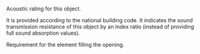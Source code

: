 Acoustic rating for this object.

It is provided according to the national building code. It indicates the sound transmission resistance of this object by an index ratio (instead of providing full sound absorption values).


<!-- comment -->


Requirement for the element filling the opening.
